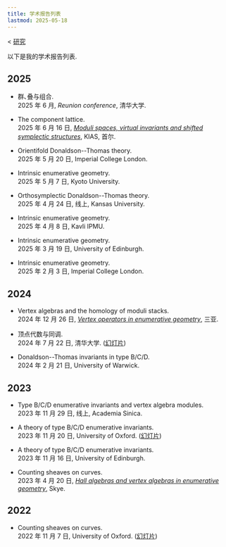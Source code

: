 ```yaml
---
title: 学术报告列表
lastmod: 2025-05-18
---
```


< [研究](/zh-cn/research)

以下是我的学术报告列表.

## 2025

- 群､叠与组合.\
  2025 年 6 月, _Reunion conference_, 清华大学.

- The component lattice.\
  2025 年 6 月 16 日, [_Moduli spaces, virtual invariants and shifted symplectic structures_](http://events.kias.re.kr/h/WMV25/), KIAS, 首尔.

- Orientifold Donaldson--Thomas theory.\
  2025 年 5 月 20 日, Imperial College London.

- Intrinsic enumerative geometry.\
  2025 年 5 月 7 日, Kyoto University.

- Orthosymplectic Donaldson--Thomas theory.\
  2025 年 4 月 24 日, 线上, Kansas University.

- Intrinsic enumerative geometry.\
  2025 年 4 月 8 日, Kavli IPMU.

- Intrinsic enumerative geometry.\
  2025 年 3 月 19 日, University of Edinburgh.

- Intrinsic enumerative geometry.\
  2025 年 2 月 3 日, Imperial College London.

## 2024

- Vertex algebras and the homology of moduli stacks.\
  2024 年 12 月 26 日, [_Vertex operators in enumerative geometry_](https://www.tsimf.cn/meeting/detail?id=389), 三亚.

- 顶点代数与同调.\
  2024 年 7 月 22 日, 清华大学. ([幻灯片](/pdf/20240722-tsinghua.pdf))

- Donaldson--Thomas invariants in type B/C/D.\
  2024 年 2 月 21 日, University of Warwick.

## 2023

- Type B/C/D enumerative invariants and vertex algebra modules.\
  2023 年 11 月 29 日, 线上, Academia Sinica.

- A theory of type B/C/D enumerative invariants.\
  2023 年 11 月 20 日, University of Oxford. ([幻灯片](/pdf/20231120-self-dual.pdf))

- A theory of type B/C/D enumerative invariants.\
  2023 年 11 月 16 日, University of Edinburgh.

- Counting sheaves on curves.\
  2023 年 4 月 20 日, [_Hall algebras and vertex algebras in enumerative geometry_](https://www.maths.ed.ac.uk/~lhenneca/Skye2023.html), Skye.

## 2022

- Counting sheaves on curves.\
  2022 年 11 月 7 日, University of Oxford. ([幻灯片](/pdf/20221107-curves.pdf))
